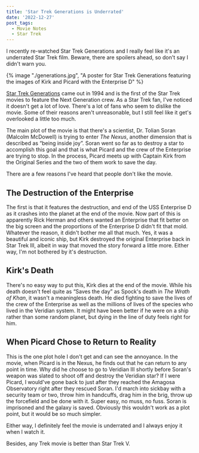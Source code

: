 ```yaml
---
title: 'Star Trek Generations is Underrated'
date: '2022-12-27'
post_tags:
  - Movie Notes
  - Star Trek
---
```


I recently re-watched Star Trek Generations and I really feel like it's an underrated Star Trek film. Beware, there are spoilers ahead, so don't say I didn't warn you.
<!-- excerpt -->

{% image "./generations.jpg", "A poster for Star Trek Generations featuring the images of Kirk and Picard with the Enterprise D" %}

[Star Trek Generations](https://www.imdb.com/title/tt0111280/) came out in 1994 and is the first of the Star Trek movies to feature the Next Generation crew. As a Star Trek fan, I've noticed it doesn't get a lot of love. There's a lot of fans who seem to dislike the movie. Some of their reasons aren't unreasonable, but I still feel like it get's overlooked a little too much.

The main plot of the movie is that there's a scientist, Dr. Tolian Soran (Malcolm McDowell) is trying to enter *The Nexus*, another dimension that is described as “being inside joy”. Soran went so far as to destroy a star to accomplish this goal and that is what Picard and the crew of the Enterprise are trying to stop. In the process, Picard meets up with Captain Kirk from the Original Series and the two of them work to save the day.

There are a few reasons I've heard that people don't like the movie.

## The Destruction of the Enterprise

The first is that it features the destruction, and end of the USS Enterprise D as it crashes into the planet at the end of the movie. Now part of this is apparently Rick Herman and others wanted an Enterprise that fit better on the big screen and the proportions of the Enterprise D didn't fit that mold. Whatever the reason, it didn't bother me all that much. Yes, it was a beautiful and iconic ship, but Kirk destroyed the original Enterprise back in Star Trek III, albeit in way that moved the story forward a little more. Either way, I'm not bothered by it's destruction.

## Kirk's Death

There's no easy way to put this, Kirk dies at the end of the movie. While his death doesn't feel quite as “Saves the day” as Spock's death in *The Wrath of Khan*, it wasn't a meaningless death. He died fighting to save the lives of the crew of the Enterprise as well as the millions of lives of the species who lived in the Veridian system. It might have been better if he were on a ship rather than some random planet, but dying in the line of duty feels right for him.

## When Picard Chose to Return to Reality

This is the one plot hole I don't get and can see the annoyance. In the movie, when Picard is in the Nexus, he finds out that he can return to any point in time. Why did he choose to go to Veridian III shortly before Soran's weapon was slated to shoot off and destroy the Veridian star? If I were Picard, I would've gone back to just after they reached the Amagosa Observatory right after they rescued Soran. I'd march into sickbay with a security team or two, throw him in handcuffs, drag him in the brig, throw up the forcefield and be done with it. Super easy, no muss, no fuss. Soran is imprisoned and the galaxy is saved. Obviously this wouldn't work as a plot point, but it would be so much simpler.

Either way, I definitely feel the movie is underrated and I always enjoy it when I watch it.

Besides, any Trek movie is better than Star Trek V.

